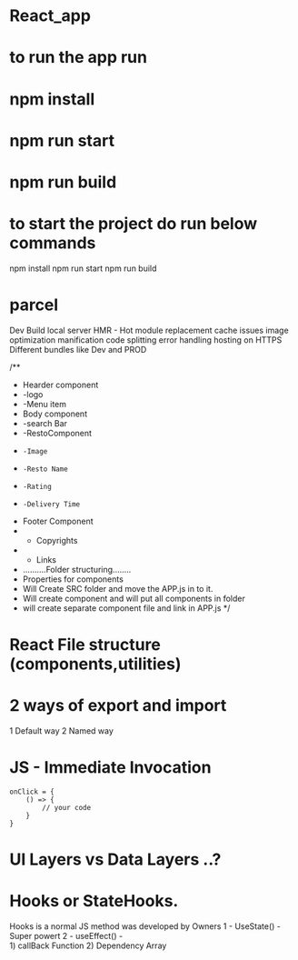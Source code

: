 # React_app

# to run the app run
# npm install
# npm run start
# npm run build

# to start the project do run below commands
npm install
npm run start
npm run build

# parcel
Dev Build
local server
HMR - Hot module replacement
cache issues
image optimization
manification
code splitting
error handling
hosting on HTTPS
Different bundles like Dev and PROD

/**
 * Hearder component
 * -logo
 * -Menu item
 * Body component
 *  -search Bar
 *  -RestoComponent
 *     -Image
 *     -Resto Name
 *     -Rating
 *     -Delivery Time
 * Footer Component
 *   - Copyrights
 *   - Links
 * ..........Folder structuring........
 * Properties for components
 * Will Create SRC folder and move the APP.js in to it.
 * Will create component and will put all components in folder
 * will create separate component file and link in APP.js
 */

 # React File structure (components,utilities)
 #  2 ways of export and import
   1 Default way
   2 Named way

 # JS - Immediate Invocation
    onClick = {
        () => {
            // your code
        }
    }
 # UI Layers vs Data Layers ..?

 # Hooks or StateHooks.
  Hooks is a normal JS method was developed by Owners
  1 - UseState() - Super powert
  2 - useEffect() -  
    1) callBack Function
    2) Dependency Array
